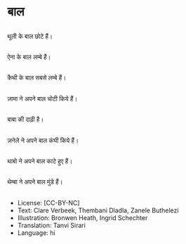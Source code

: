 # बाल

##
थूली के बाल छोटे हैं।

##
ऐना के बाल लम्बे हैं।

##
कैथी के बाल सबसे लम्बे हैं।

##
ज़ामा ने अपने बाल चोटी किये हैं।

##
बाबा की दाढ़ी है।

##
ज़नेले ने अपने बाल कंघी किये हैं।

##
थाबो ने अपने बाल काटे हुए हैं।

##
थेम्बा ने अपने बाल मुंडे हैं।

##
* License: [CC-BY-NC]
* Text: Clare Verbeek, Thembani Dladla, Zanele Buthelezi
* Illustration: Bronwen Heath, Ingrid Schechter
* Translation: Tanvi Sirari
* Language: hi
